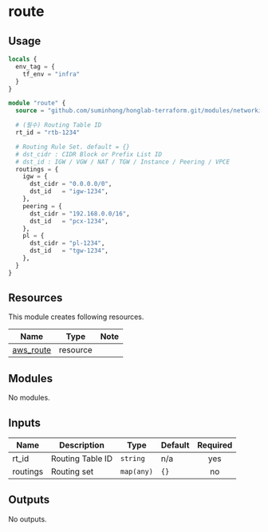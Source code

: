 # route

## Usage

```tf
locals {
  env_tag = {
    tf_env = "infra"
  }
}

module "route" {
  source = "github.com/suminhong/honglab-terraform.git/modules/networking/route"

  # (필수) Routing Table ID
  rt_id = "rtb-1234"

  # Routing Rule Set. default = {}
  # dst_cidr : CIDR Block or Prefix List ID
  # dst_id : IGW / VGW / NAT / TGW / Instance / Peering / VPCE
  routings = {
    igw = {
      dst_cidr = "0.0.0.0/0",
      dst_id   = "igw-1234",
    },
    peering = {
      dst_cidr = "192.168.0.0/16",
      dst_id   = "pcx-1234",
    },
    pl = {
      dst_cidr = "pl-1234",
      dst_id   = "tgw-1234",
    },
  }
}
```

## Resources

This module creates following resources.

| Name | Type | Note |
|------|------|------|
| [aws_route](https://registry.terraform.io/providers/hashicorp/aws/latest/docs/resources/route) | resource | |

## Modules

No modules.

## Inputs

| Name | Description | Type | Default | Required |
|------|-------------|------|---------|:--------:|
| rt_id | Routing Table ID | `string` | n/a | yes |
| routings | Routing set | `map(any)` | `{}` | no |

## Outputs

No outputs.
